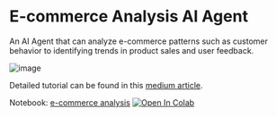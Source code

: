 # E-commerce Analysis AI Agent
An AI Agent that can analyze e-commerce patterns such as customer behavior to identifying trends in product sales and user feedback.

![image](https://github.com/user-attachments/assets/f2eb8cef-0925-4d78-bdbb-cddbfc4f0087)

Detailed tutorial can be found in this [medium article](https://medium.com/@manojjahgirdar/step-by-step-guide-to-develop-an-ai-agent-for-e-commerce-analytics-6992fd7bbec7).

Notebook: [e-commerce analysis](e-commerce%20analysis.ipynb)
   <a target="_blank" href="https://colab.research.google.com/github/manojjahgirdar/e-commerce-analysis-ai-agent/blob/main/e-commerce%20analysis.ipynb">
   <img src="https://colab.research.google.com/assets/colab-badge.svg" alt="Open In Colab"/>
   </a>
